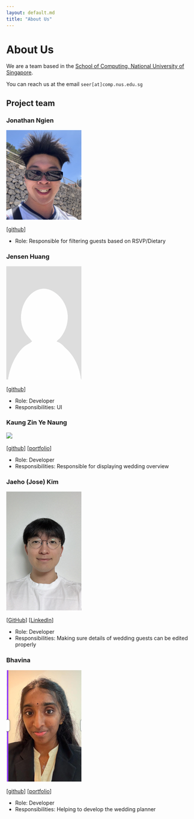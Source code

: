 ```yaml
---
layout: default.md
title: "About Us"
---
```


# About Us

We are a team based in the [School of Computing, National University of Singapore](http://www.comp.nus.edu.sg).

You can reach us at the email `seer[at]comp.nus.edu.sg`

## Project team

### Jonathan Ngien

<img src="images/jonzyyyy.png" width="200px">

[[github](https://github.com/jonzyyyy)]
* Role: Responsible for filtering guests based on RSVP/Dietary

### Jensen Huang

<img src="images/jensenhuangyankai.png" width="200px">

[[github](http://github.com/jensenhuangyankai)]

* Role: Developer
* Responsibilities: UI

### Kaung Zin Ye Naung

<img src="images/kaungzinye.png" width="200px">

[[github](http://github.com/kaungzinye)]
[[portfolio](team/kaung.md)]

* Role: Developer
* Responsibilities: Responsible for displaying wedding overview

### Jaeho (Jose) Kim

<img src="images/josejhkim.png" width="200px">

[[GitHub](http://github.com/josejhkim)]
[[LinkedIn](http://linkedin.com/in/josejhkim)]

* Role: Developer
* Responsibilities: Making sure details of wedding guests can be edited properly

### Bhavina

<img src="images/bhavinaa.png" width="200px">

[[github](http://github.com/bhavinaa)]
[[portfolio](www.linkedin.com/in/bhavina-sk)]

* Role: Developer
* Responsibilities: Helping to develop the wedding planner
